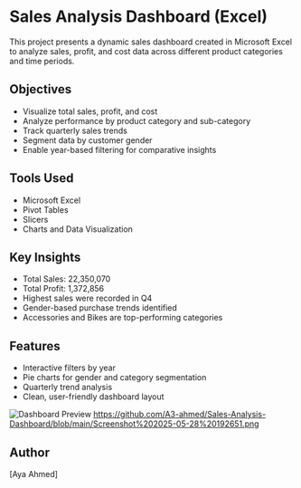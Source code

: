 # Sales Analysis Dashboard (Excel)

This project presents a dynamic sales dashboard created in Microsoft Excel to analyze sales, profit, and cost data across different product categories and time periods.

## Objectives
- Visualize total sales, profit, and cost
- Analyze performance by product category and sub-category
- Track quarterly sales trends
- Segment data by customer gender
- Enable year-based filtering for comparative insights

## Tools Used
- Microsoft Excel
- Pivot Tables
- Slicers
- Charts and Data Visualization

## Key Insights
- Total Sales: 22,350,070
- Total Profit: 1,372,856
- Highest sales were recorded in Q4
- Gender-based purchase trends identified
- Accessories and Bikes are top-performing categories

## Features
- Interactive filters by year
- Pie charts for gender and category segmentation
- Quarterly trend analysis
- Clean, user-friendly dashboard layout

![Dashboard Preview]()
https://github.com/A3-ahmed/Sales-Analysis-Dashboard/blob/main/Screenshot%202025-05-28%20192651.png

## Author
[Aya Ahmed]

